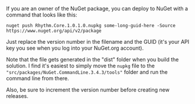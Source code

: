 If you are an owner of the NuGet package, you can deploy to NuGet with a command that looks like this:

```text
nuget push Rhythm.Core.1.0.1.0.nupkg some-long-guid-here -Source https://www.nuget.org/api/v2/package
```

Just replace the version number in the filename and the GUID (it's your API key you see when you log into your NuGet.org account).

Note that the file gets generated in the "dist" folder when you build the solution.
I find it's easiest to simply move the `nupkg` file to the `"src/packages/NuGet.CommandLine.3.4.3/tools"` folder and run the command line from there.

Also, be sure to increment the version number before creating new releases.